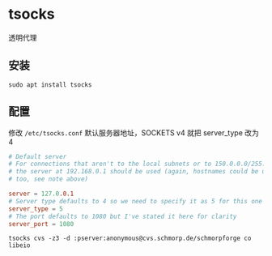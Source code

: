 # tsocks
透明代理

## 安装
```shell
sudo apt install tsocks
```

## 配置

修改 `/etc/tsocks.conf` 默认服务器地址，SOCKETS v4 就把 server_type 改为 4

```conf
# Default server
# For connections that aren't to the local subnets or to 150.0.0.0/255.255.0.0
# the server at 192.168.0.1 should be used (again, hostnames could be used
# too, see note above)

server = 127.0.0.1
# Server type defaults to 4 so we need to specify it as 5 for this one
server_type = 5
# The port defaults to 1080 but I've stated it here for clarity 
server_port = 1080
```

```shell
tsocks cvs -z3 -d :pserver:anonymous@cvs.schmorp.de/schmorpforge co libeio
```
